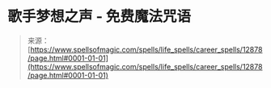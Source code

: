 <!--yml

category: 未分类

date: 2024-06-12 18:50:53

-->

# 歌手梦想之声 - 免费魔法咒语

> 来源：[https://www.spellsofmagic.com/spells/life_spells/career_spells/12878/page.html#0001-01-01](https://www.spellsofmagic.com/spells/life_spells/career_spells/12878/page.html#0001-01-01)
